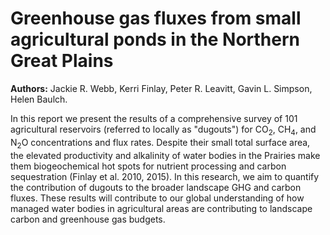 # Greenhouse gas fluxes from small agricultural ponds in the Northern Great Plains 

**Authors:** Jackie R. Webb, Kerri Finlay, Peter R. Leavitt, Gavin L. Simpson, Helen Baulch.

In this report we present the results of a comprehensive survey of 101 agricultural reservoirs (referred to locally as "dugouts") for CO<sub>2</sub>, CH<sub>4</sub>, and N<sub>2</sub>O concentrations and flux rates. Despite their small total surface area, the elevated productivity and alkalinity of water bodies in the Prairies make them biogeochemical hot spots for nutrient processing and carbon sequestration (Finlay et al. 2010, 2015). In this research, we aim to quantify the contribution of dugouts to the broader landscape GHG and carbon fluxes. These results will contribute to our global understanding of how managed water bodies in agricultural areas are contributing to landscape carbon and greenhouse gas budgets.

